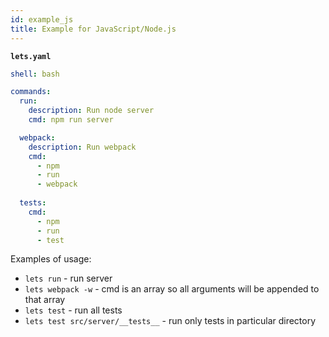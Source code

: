 ```yaml
---
id: example_js
title: Example for JavaScript/Node.js
---
```


**`lets.yaml`**

```yaml
shell: bash

commands:
  run:
    description: Run node server
    cmd: npm run server

  webpack:
    description: Run webpack
    cmd: 
      - npm 
      - run 
      - webpack  
      
  tests:
    cmd: 
      - npm 
      - run 
      - test
```


Examples of usage:

- `lets run` - run server
- `lets webpack -w` - cmd is an array so all arguments will be appended to that array
- `lets test` - run all tests
- `lets test src/server/__tests__` - run only tests in particular directory